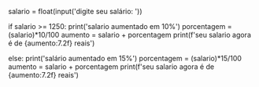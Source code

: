 salario = float(input('digite seu salário: '))

if salario >= 1250:
    print('salario aumentado em 10%')
    porcentagem = (salario)*10/100
    aumento = salario + porcentagem 
    print(f'seu salario agora é de {aumento:7.2f} reais')  

else:
    print('salário aumentado em 15%')
    porcentagem = (salario)*15/100
    aumento = salario + porcentagem 
    print(f'seu salario agora é de {aumento:7.2f} reais')    
